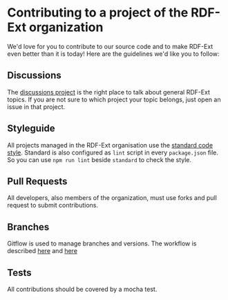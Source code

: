 # Contributing to a project of the RDF-Ext organization

We'd love for you to contribute to our source code and to make RDF-Ext even better than it is today!
Here are the guidelines we'd like you to follow:

## Discussions

The [discussions project](https://github.com/rdf-ext/discussions/issues) is the right place to talk about general RDF-Ext topics.
If you are not sure to which project your topic belongs, just open an issue in that project.

## Styleguide

All projects managed in the RDF-Ext organisation use the [standard code style](http://standardjs.com/).
Standard is also configured as `lint` script in every `package.json` file.
So you can use `npm run lint` beside `standard` to check the style.

## Pull Requests

All developers, also members of the organization, must use forks and pull request to submit contributions.

## Branches

Gitflow is used to manage branches and versions.
The workflow is described [here](http://nvie.com/posts/a-successful-git-branching-model/) and [here](https://de.atlassian.com/git/tutorials/comparing-workflows/feature-branch-workflow)

## Tests

All contributions should be covered by a mocha test.
